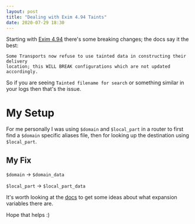```yaml
---
layout: post
title: "Dealing with Exim 4.94 Taints"
date: 2020-07-29 18:30
---
```


Starting with [Exim 4.94](https://git.exim.org/exim.git/blob/f1e494e0021f2efbc346a24727b8ebc66733e4b2:/src/README.UPDATING#l29) 
there's some breaking changes; the docs say it the best:


```
Some Transports now refuse to use tainted data in constructing their delivery
location; this WILL BREAK configurations which are not updated accordingly.
```


So if you are seeing `Tainted filename for search` or something similar in 
your logs then that's the issue.


# My Setup
For me personally I was using `$domain` and `$local_part` in a router to first 
find a `$domain` specific aliases file, then for looking up the destination 
using `$local_part`.


## My Fix
`$domain` -> `$domain_data`

`$local_part` -> `$local_part_data`



It's worth looking at the [docs](https://www.exim.org/exim-html-current/doc/html/spec_html/ch-string_expansions.html) 
to get some ideas about what expansion variables there are.


Hope that helps :)